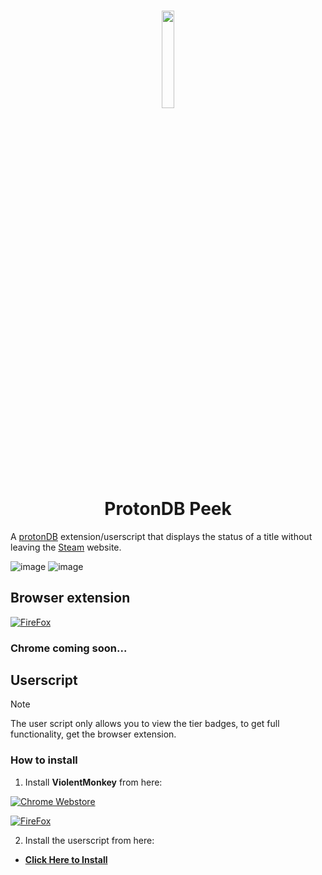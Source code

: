 <h1 align="center">
 <img src="https://github.com/BlackRabbit22/ProtonDB-Peek/assets/30347438/3b421822-8f95-458e-97a1-df443e539b53" width="20%">
  <br />
  ProtonDB Peek
</h1>

A [protonDB](https://www.protondb.com/) extension/userscript that displays the status of a title without leaving the [Steam](https://store.steampowered.com/) website.

![image](https://github.com/BlackRabbit22/ProtonDB-Peek/assets/30347438/17a499b4-dd66-4957-8515-983388356d0c)
![image](https://github.com/BlackRabbit22/ProtonDB-Peek/assets/30347438/570720bd-88ad-49eb-9694-69369da02b5a)

## Browser extension
 [![FireFox](https://i.imgur.com/RTQKbQe.png)](https://addons.mozilla.org/firefox/addon/protondb-peek/)

### Chrome coming soon...

## Userscript
> [!NOTE]
> The user script only allows you to view the tier badges, to get full functionality, get the browser extension.
### How to install
1. Install **ViolentMonkey** from here:

  [![Chrome Webstore](https://storage.googleapis.com/web-dev-uploads/image/WlD8wC6g8khYWPJUsQceQkhXSlv1/UV4C4ybeBTsZt43U4xis.png)](https://chrome.google.com/webstore/detail/violentmonkey/jinjaccalgkegednnccohejagnlnfdag)

 [![FireFox](https://i.imgur.com/RTQKbQe.png)](https://addons.mozilla.org/en-US/firefox/addon/violentmonkey/)

2. Install the userscript from here:
 *  [**Click Here to Install**](https://github.com/BlackRabbit22/ProtonDB-Peek/raw/main/Userscript/protondb-peek.user.js)


